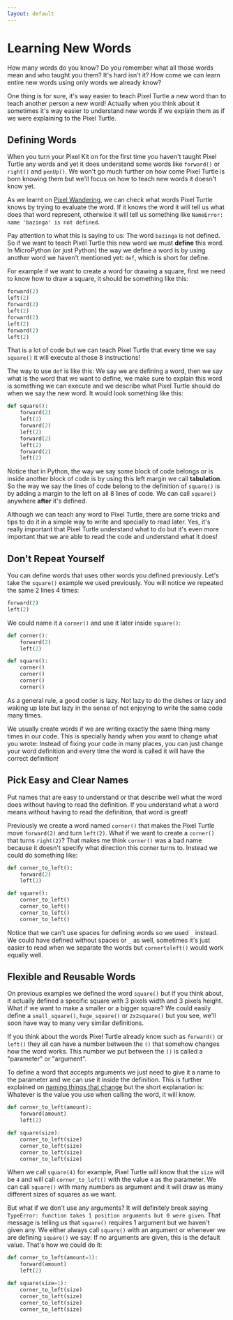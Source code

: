 ```yaml
---
layout: default
---
```


# Learning New Words

How many words do you know? Do you remember what all those words mean and who taught you them? It's hard isn't it? How come we can learn entire new words using only words we already know?

One thing is for sure, it's way easier to teach Pixel Turtle a new word than to teach another person a new word! Actually when you think about it sometimes it's way easier to understand new words if we explain them as if we were explaining to the Pixel Turtle.

## Defining Words

When you turn your Pixel Kit on for the first time you haven't taught Pixel Turtle any words and yet it does understand some words like `forward()` or `right()` and `penUp()`. We won't go much further on how come Pixel Turtle is born knowing them but we'll focus on how to teach new words it doesn't know yet.

As we learnt on [Pixel Wandering](./pixel-turtle-wandering.html#how-to-ask-pixel-turtle-to-move), we can check what words Pixel Turtle knows by trying to evaluate the word. If it knows the word it will tell us what does that word represent, otherwise it will tell us something like `NameError: name 'bazinga' is not defined`.

Pay attention to what this is saying to us: The word `bazinga` is not defined. So if we want to teach Pixel Turtle this new word we must **define** this word. In MicroPython (or just Python) the way we define a word is by using another word we haven't mentioned yet: `def`, which is short for define.

For example if we want to create a word for drawing a square, first we need to know how to draw a square, it should be something like this:

```python
forward(2)
left(2)
forward(2)
left(2)
forward(2)
left(2)
forward(2)
left(2)
```

That is a lot of code but we can teach Pixel Turtle that every time we say `square()` it will execute al those 8 instructions!

The way to use `def` is like this: We say we are defining a word, then we say what is the word that we want to define, we make sure to explain this word is something we can execute and we describe what Pixel Turtle should do when we say the new word. It would look something like this:

```python
def square():
    forward(2)
    left(2)
    forward(2)
    left(2)
    forward(2)
    left(2)
    forward(2)
    left(2)
```

Notice that in Python, the way we say some block of code belongs or is inside another block of code is by using this left margin we call **tabulation**. So the way we say the lines of code belong to the definition of `square()` is by adding a margin to the left on all 8 lines of code. We can call `square()` anywhere **after** it's defined.

Although we can teach any word to Pixel Turtle, there are some tricks and tips to do it in a simple way to write and specially to read later. Yes, it's really important that Pixel Turtle understand what to do but it's even more important that we are able to read the code and understand what it does!

## Don't Repeat Yourself

You can define words that uses other words you defined previously. Let's take the `square()` example we used previously. You will notice we repeated the same 2 lines 4 times:

```python
forward(2)
left(2)
```

We could name it a `corner()` and use it later inside `square()`:

```python
def corner():
    forward(2)
    left(2)

def square():
    corner()
    corner()
    corner()
    corner()
```

As a general rule, a good coder is lazy. Not lazy to do the dishes or lazy and waking up late but lazy in the sense of not enjoying to write the same code many times.

We usually create words if we are writing exactly the same thing many times in our code. This is specially handy when you want to change what you wrote: Instead of fixing your code in many places, you can just change your word definition and every time the word is called it will have the correct definition!

## Pick Easy and Clear Names

Put names that are easy to understand or that describe well what the word does without having to read the definition. If you understand what a word means without having to read the definition, that word is great!

Previously we create a word named `corner()` that makes the Pixel Turtle move `forward(2)` and turn `left(2)`. What if we want to create a `corner()` that turns `right(2)`? That makes me think `corner()` was a bad name because it doesn't specify what direction this corner turns to. Instead we could do something like:

```python
def corner_to_left():
    forward(2)
    left(2)

def square():
    corner_to_left()
    corner_to_left()
    corner_to_left()
    corner_to_left()
```

Notice that we can't use spaces for defining words so we used `_` instead. We could have defined without spaces or `_` as well, sometimes it's just easier to read when we separate the words but `cornertoleft()` would work equally well.

## Flexible and Reusable Words

On previous examples we defined the word `square()` but if you think about, it actually defined a specific square with 3 pixels width and 3 pixels height. What if we want to make a smaller or a bigger square? We could easily define a `small_square()`, `huge_square()` or `2x2square()` but you see, we'll soon have way to many very similar definitions.

If you think about the words Pixel Turtle already know such as `forward()` or `left()` they all can have a number between the `()` that somehow changes how the word works. This number we put between the `()` is called a "parameter" or "argument".

To define a word that accepts arguments we just need to give it a name to the parameter and we can use it inside the definition. This is further explained on [naming things that change](./naming-things-that-change.html) but the short explanation is: Whatever is the value you use when calling the word, it will know.

```python
def corner_to_left(amount):
    forward(amount)
    left(2)

def square(size):
    corner_to_left(size)
    corner_to_left(size)
    corner_to_left(size)
    corner_to_left(size)
```

When we call `square(4)` for example, Pixel Turtle will know that the `size` will be `4` and will call `corner_to_left()` with the value `4` as the parameter. We can call `square()` with many numbers as argument and it will draw as many different sizes of squares as we want.

But what if we don't use any arguments? It will definitely break saying `TypeError: function takes 1 position arguments but 0 were given`. That message is telling us that `square()` requires 1 argument but we haven't given any. We either always call `square()` with an argument or whenever we are defining `square()` we say: If no arguments are given, this is the default value. That's how we could do it:

```python
def corner_to_left(amount=1):
    forward(amount)
    left(2)

def square(size=1):
    corner_to_left(size)
    corner_to_left(size)
    corner_to_left(size)
    corner_to_left(size)
```
